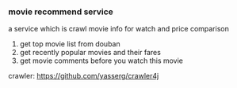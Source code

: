 ### movie recommend service
a service which is crawl movie info for watch and price comparison  
1. get top movie list from douban
2. get recently popular movies and their fares
3. get movie comments before you watch this movie


crawler: https://github.com/yasserg/crawler4j